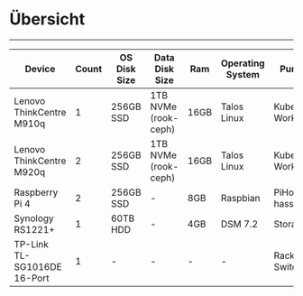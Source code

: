 # Übersicht
--------------------


| Device                           | Count | OS Disk Size | Data Disk Size              | Ram  | Operating System | Purpose             |
|----------------------------------|-------|--------------|-----------------------------|------|------------------|---------------------|
| Lenovo ThinkCentre M910q         | 1     | 256GB SSD    | 1TB NVMe (rook-ceph)        | 16GB | Talos Linux      | Kubernetes Worker   |
| Lenovo ThinkCentre M920q         | 2     | 256GB SSD    | 1TB NVMe (rook-ceph)        | 16GB | Talos Linux      | Kubernetes Worker   |
| Raspberry Pi 4                   | 2     | 256GB SSD    | -                           | 8GB  | Raspbian         | PiHole & hass.io    |
| Synology RS1221+                 | 1     | 60TB HDD     | -                           | 4GB  | DSM 7.2          | Storage             |
| TP-Link TL-SG1016DE 16-Port      | 1     | -            | -                           | -    | -                | Rack-Switch         |
